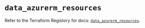 # `data_azurerm_resources`

Refer to the Terraform Registory for docs: [`data_azurerm_resources`](https://registry.terraform.io/providers/hashicorp/azurerm/3.61.0/docs/data-sources/resources).
